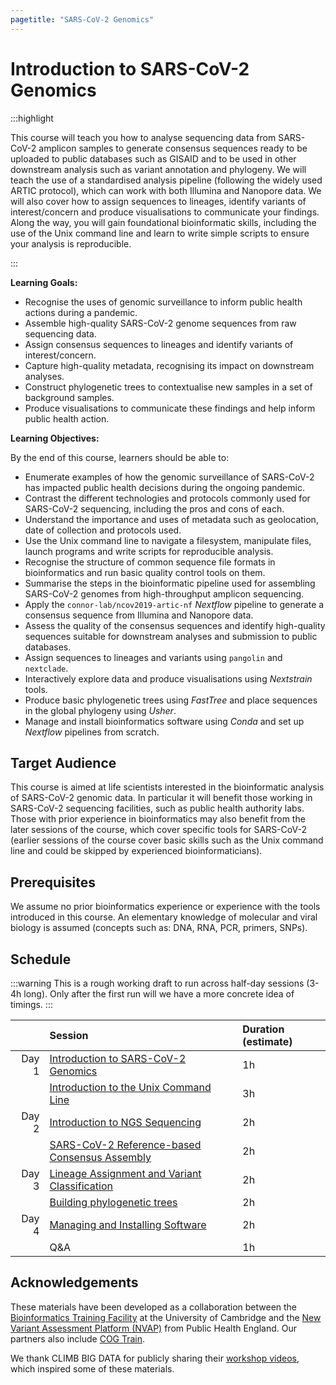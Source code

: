 ```yaml
---
pagetitle: "SARS-CoV-2 Genomics"
---
```


# Introduction to SARS-CoV-2 Genomics

:::highlight

This course will teach you how to analyse sequencing data from SARS-CoV-2 amplicon samples to generate consensus sequences ready to be uploaded to public databases such as GISAID and to be used in other downstream analysis such as variant annotation and phylogeny. We will teach the use of a standardised analysis pipeline (following the widely used ARTIC protocol), which can work with both Illumina and Nanopore data. We will also cover how to assign sequences to lineages, identify variants of interest/concern and produce visualisations to communicate your findings. Along the way, you will gain foundational bioinformatic skills, including the use of the Unix command line and learn to write simple scripts to ensure your analysis is reproducible. 

:::

**Learning Goals:**

- Recognise the uses of genomic surveillance to inform public health actions during a pandemic. 
- Assemble high-quality SARS-CoV-2 genome sequences from raw sequencing data.
- Assign consensus sequences to lineages and identify variants of interest/concern.
- Capture high-quality metadata, recognising its impact on downstream analyses.
- Construct phylogenetic trees to contextualise new samples in a set of background samples.
- Produce visualisations to communicate these findings and help inform public health action. 

**Learning Objectives:**

By the end of this course, learners should be able to:

- Enumerate examples of how the genomic surveillance of SARS-CoV-2 has impacted public health decisions during the ongoing pandemic. 
- Contrast the different technologies and protocols commonly used for SARS-CoV-2 sequencing, including the pros and cons of each. 
- Understand the importance and uses of metadata such as geolocation, date of collection and protocols used. 
- Use the Unix command line to navigate a filesystem, manipulate files, launch programs and write scripts for reproducible analysis.
- Recognise the structure of common sequence file formats in bioinformatics and run basic quality control tools on them.
- Summarise the steps in the bioinformatic pipeline used for assembling SARS-CoV-2 genomes from high-throughput amplicon sequencing.
- Apply the `connor-lab/ncov2019-artic-nf` _Nextflow_ pipeline to generate a consensus sequence from Illumina and Nanopore data.
- Assess the quality of the consensus sequences and identify high-quality sequences suitable for downstream analyses and submission to public databases.
- Assign sequences to lineages and variants using `pangolin` and `nextclade`.
- Interactively explore data and produce visualisations using _Nextstrain_ tools.
- Produce basic phylogenetic trees using _FastTree_ and place sequences in the global phylogeny using _Usher_.
- Manage and install bioinformatics software using _Conda_ and set up _Nextflow_ pipelines from scratch.


## Target Audience

This course is aimed at life scientists interested in the bioinformatic analysis of SARS-CoV-2 genomic data. 
In particular it will benefit those working in SARS-CoV-2 sequencing facilities, such as public health authority labs. 
Those with prior experience in bioinformatics may also benefit from the later sessions of the course, which cover specific tools for SARS-CoV-2 (earlier sessions of the course cover basic skills such as the Unix command line and could be skipped by experienced bioinformaticians).


## Prerequisites

We assume no prior bioinformatics experience or experience with the tools introduced in this course. 
An elementary knowledge of molecular and viral biology is assumed (concepts such as: DNA, RNA, PCR, primers, SNPs).


## Schedule 

:::warning
This is a rough working draft to run across half-day sessions (3-4h long).
Only after the first run will we have a more concrete idea of timings.
:::

| | Session | Duration (estimate) |
|--:|:--|:--|
| Day 1 | [Introduction to SARS-CoV-2 Genomics](01-intro.html) | 1h |
|       | [Introduction to the Unix Command Line](02-unix.html) | 3h |
| Day 2 | [Introduction to NGS Sequencing](03-intro_ngs.html) | 2h |
|       | [SARS-CoV-2 Reference-based Consensus Assembly](04-artic_nextflow.html) | 2h |
| Day 3 | [Lineage Assignment and Variant Classification](05-lineage_assignment.html) | 2h |
|       | [Building phylogenetic trees](06-phylogeny.html) | 2h |
| Day 4 | [Managing and Installing Software](07-nextflow_conda_setup.html) | 2h |
|       | Q&A | 1h |


## Acknowledgements

These materials have been developed as a collaboration between the [Bioinformatics Training Facility](https://bioinfotraining.bio.cam.ac.uk/) at the University of Cambridge and the [New Variant Assessment Platform (NVAP)](https://www.gov.uk/guidance/new-variant-assessment-platform) from Public Health England.
Our partners also include [COG Train](https://www.cogconsortium.uk/cog-train/about-cog-train/).

We thank CLIMB BIG DATA for publicly sharing their [workshop videos](https://www.youtube.com/channel/UCdiGIIyryQL3x-Og5uiY1rw), which inspired some of these materials.
